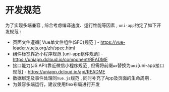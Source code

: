 # 开发规范

为了实现多端兼容 , 综合考虑编译速度、运行性能等因素 , `uni-app`约定了如下开发规范 : 

* 页面文件遵循\[ Vue单文件组件\(SFC\)规范 \] - https://vue-loader.vuejs.org/zh/spec.html
* 组件标签靠近小程序规范 \[uni-app组件规范\] - https://uniapp.dcloud.io/component/README
* 接口能力\(JS API\)靠近微信小程序规范 , 但需将前缀`wx`替换为`uni`\[uni-app接口规范\] - https://uniapp.dcloud.io/api/README
* 数据绑定及事件处理同`Vue.js`规范 , 同时补充了App及页面的生命周期 . 
* 为兼容多端运行，建议使用flex布局进行开发



